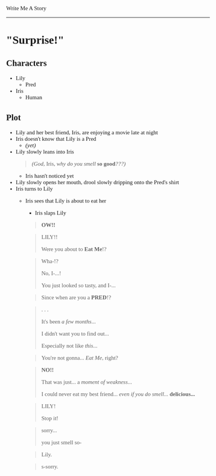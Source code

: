 <style>
body {
	font: 15px Verdana
};
</style>

Write Me A Story
****************
"Surprise!"
===========

Characters
----------
- Lily
	- Pred
- Iris
	- Human

Plot
----
- Lily and her best friend,
	Iris,
	are enjoying a movie late at night
- Iris doesn't know that Lily is a Pred
	- _(yet)_
- Lily slowly leans into Iris
	> _(God,_
		Iris,
		_why do you smell_ __so good__*???)*
	- Iris hasn't noticed yet
- Lily slowly opens her mouth,
	drool slowly dripping onto the Pred's shirt
- Iris turns to Lily
	- Iris sees that Lily is about to eat her
		- Iris slaps Lily
		> __OW!!__

		> LILY!!
		>
		> Were you about to __Eat Me__!?

		> Wha-!?
		>
		> No,
			I-...!
		>
		> You just looked so tasty,
			and I-...

		> Since when are you a __PRED__!?

		> . . .
		>
		> It's been _a few months_...
		>
		> I didn't want you to find out...
		>
		> Especially not like _this_...

		> You're not gonna...
			_Eat Me_,
			right?

		> __NO!!__
		>
		> That was just...
			a _moment of weakness_...
		>
		> I could never eat my best friend...
			_even if you do smell..._
			__delicious...__

		> LILY!
		>
		> Stop it!

		> sorry...
		>
		> you just smell so-

		> Lily.

		> s-sorry.